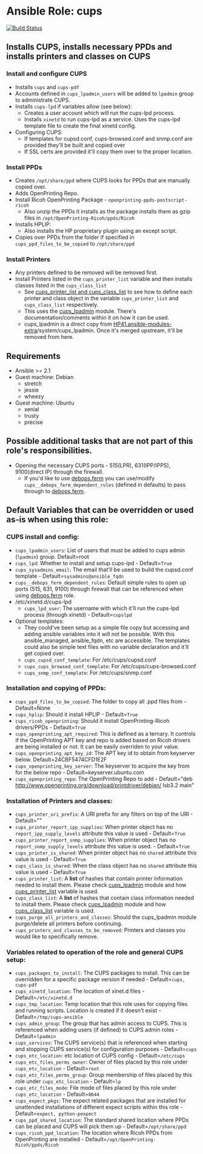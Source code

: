 # Ansible Role: cups

[![Build Status](https://travis-ci.org/HP41/ansible-cups.svg?branch=master)](https://travis-ci.org/HP41/ansible-cups)

## Installs CUPS, installs necessary PPDs and installs printers and classes on CUPS
### Install and configure CUPS
* Installs `cups` and `cups-pdf`
* Accounts defined in `cups_lpadmin_users` will be added to `lpadmin` group to administrate CUPS.
* Installs `cups-lpd` if variables allow (see below):
    * Creates a user account which will run the cups-lpd process.
    * Installs `xinetd` to run cups-lpd as a service. Uses the cups-lpd template file to create the final xinetd config.
* Configuring CUPS: 
    * If templates for cupsd.conf, cups-browsed.conf and snmp.conf are provided they'll be built and copied over 
    * If SSL certs are provided it'll copy them over to the proper location.

### Install PPDs
* Creates `/opt/share/ppd` where CUPS looks for PPDs that are manually copied over.
* Adds OpenPrinting Repo.
* Install Ricoh OpenPrinting Package - `openprinting-ppds-postscript-ricoh`
    * Also unzip the PPDs it installs as the package installs them as gzip files in `/opt/OpenPrinting-Ricoh/ppds/Ricoh`
* Installs HPLIP:
    * Also installs the HP proprietary plugin using an except script.
* Copies over PPDs from the folder if specified in  `cups_ppd_files_to_be_copied` to `/opt/share/ppd`

### Install Printers
* Any printers defined to be removed will be removed first.
* Install Printers listed in the `cups_printer_list` variable and then installs classes listed in the `cups_class_list`
    * See [cups_printer_list and cups_class_list](tasks/printer_install.yml) to see how to define each printer and class object in the variable `cups_printer_list` and `cups_class_list` respectively.
    * This uses the [cups_lpadmin](library/cups_lpadmin.py) module. There's documentation/comments within it on how it can be used.
    * cups\_lpadmin is a direct copy from [HP41.ansible-modules-extra](https://github.com/HP41/ansible-modules-extras)/system/cups\_lpadmin. Once it's merged upstream, it'll be removed from here. 
    
## Requirements 
* Ansible >= 2.1
* Guest machine: Debian
    - stretch
    - jessie
    - wheezy
* Guest machine: Ubuntu
    - xenial
    - trusty
    - precise

## Possible additional tasks that are not part of this role's responsibilities.
* Opening the necessary CUPS ports - 515(LPR), 631(IPP/IPPS), 9100(direct IP) through the firewall.
    * If you'd like to use [debops.ferm](https://github.com/debops/ansible-ferm) you can use/modify `cups__debops_ferm_dependent_rules` (defined in defaults) to pass through to [debops.ferm](https://github.com/debops/ansible-ferm).

## Default Variables that can be overridden or used as-is when using this role:
### CUPS install and config:
* `cups_lpadmin_users`: List of users that must be added to cups admin (`lpadmin`) group. Default=root
* `cups_lpd`: Whether to install and setup cups-lpd - Default=`True`
* `cups_sysadmins_email`: The email that'll be used to build the cupsd.conf template - Default=`sysadmins@ansible_fqdn`
* `cups__debops_ferm_dependent_rules`: Default simple rules to open up ports (515, 631, 9100) through firewall that can be referenced when using [debops.ferm](https://github.com/debops/ansible-ferm) role.
* /etc/xinetd.d/cups-lpd    
    * `cups_lpd_user`: The username with which it'll run the cups-lpd process (through xinetd) - Default=`cupslpd`
* Optional templates:
    * They could've been setup as a simple file copy but accessing and adding ansible variables into it will not be possible. With this ansible\_managed, ansible\_fqdn, etc are accessible. The templates could also be simple text files with no variable declaration and it'll get copied over.
    * `cups_cupsd_conf_template`: For /etc/cups/cupsd.conf
    * `cups_cups_browsed_conf_template`: For /etc/cups/cups-browsed.conf
    * `cups_snmp_conf_template`: For /etc/cups/snmp.conf

### Installation and copying of PPDs:
* `cups_ppd_files_to_be_copied`: The folder to copy all .ppd files from - Default=None
* `cups_hplip`: Should it install HPLIP - Default=`True`
* `cups_ricoh_openprinting`: Should it install OpenPrinting-Ricoh drivers/PPDs - Default=`True`
* `cups_openprinting_apt_required`: This is defined as a ternary. It controls if the OpenPrinting APT key and repo is added based on Ricoh drivers are being installed or not. It can be easily overriden to your value.
* `cups_openprinting_apt_key_id`: The APT key id to obtain from keyserver below. Default=24CBF5474CFD1E2F
* `cups_openprinting_key_server`: The keyserver to acquire the key from for the below repo - Default=keyserver.ubuntu.com
* `cups_openprinting_repo`: The OpenPrinting Repo to add - Default="deb http://www.openprinting.org/download/printdriver/debian/ lsb3.2 main"


### Installation of Printers and classes:
* `cups_printer_uri_prefix`: A URI prefix for any filters on top of the URI - Default=""
* `cups_printer_report_ipp_supplies`: When printer object has no `report_ipp_supply_levels` attribute this value is used - Default=`True`
* `cups_printer_report_snmp_supplies`: When printer object has no `report_snmp_supply_levels` attribute this value is used. - Default=`True`
* `cups_printer_is_shared`: When printer object has no `shared` attribute this value is used - Default=`True`
* `cups_class_is_shared`: When the class object has no `shared` attribute this value is used - Default=`True`
* `cups_printer_list`: A **list** of hashes that contain printer information needed to install them. Please check [cups_lpadmin](library/cups_lpadmin.py) module and how [cups_printer_list](tasks/printer_install.yml) variable is used.
* `cups_class_list`: A **list** of hashes that contain class information needed to install them. Please check [cups_lpadmin](library/cups_lpadmin.py) module and how [cups_class_list](tasks/printer_install.yml) variable is used.
* `cups_purge_all_printers_and_classes`: Should the cups_lpadmin module purge/delete all printers before continuing.
* `cups_printers_and_classes_to_be_removed`: Printers and classes you would like to specifically remove.

### Variables related to operation of the role and general CUPS setup:
* `cups_packages_to_install`: The CUPS packages to install. This can be overridden for a specific package version if needed - Default=`cups, cups-pdf`
* `cups_xinetd_location`: The location of xinet.d files - Default=`/etc/xinetd.d`
* `cups_tmp_location`: Temp location that this role uses for copying files and running scripts. Location is created if it doesn't exist - Default=`/tmp/cups-ansible`
* `cups_admin_group`: The group that has admin access to CUPS. This is referenced when adding users (if defined) to CUPS admin roles - Default=`lpadmin`
* `cups_services`: The CUPS service(s) that is referenced when starting and stopping CUPS service(s) for configuration purposes - Default=`cups`
* `cups_etc_location`: etc location of CUPS config - Default=`/etc/cups`
* `cups_etc_files_perms_owner`: Owner of files placed by this role under `cups_etc_location` - Default=`root`
* `cups_etc_files_perms_group`: Group membership of files placed by this role under `cups_etc_location` - Default=`lp`
* `cups_etc_files_mode`: File mode of files placed by this role under `cups_etc_location` - Default=`0644`
* `cups_expect_pkgs`: The expect related packages that are installed for unattended installations of different expect scripts within this role - Default=`expect, python-pexpect`
* `cups_ppd_shared_location`: The standard shared location where PPDs can be placed and CUPS will pick them up - Default=`/opt/share/ppd`
* `cups_ricoh_ppd_location`: The location where Ricoh PPDs from OpenPrinting are installed - Default=`/opt/OpenPrinting-Ricoh/ppds/Ricoh`